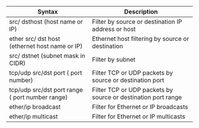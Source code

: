 | Syntax                                          | Description                                                   |
| ----------------------------------------------- | ------------------------------------------------------------- |
| src/ dsthost (host name or IP)                  | Filter by source or destination IP address or host            |
| ether src/ dst host (ethernet host name or IP)  | Ethernet host filtering by source or destination              |
| src/ dstnet (subnet mask in CIDR)               | Filter by subnet                                              |
| tcp/udp src/dst port ( port number)             | Filter TCP or UDP packets by source or destination port       |
| tcp/udp src/dst port range ( port number range) | Filter TCP or UDP packets by source or destination port range |
| ether/ip broadcast                              | Filter for Ethernet or IP broadcasts                          |
| ether/ip multicast                              | Filter for Ethernet or IP multicasts                          |